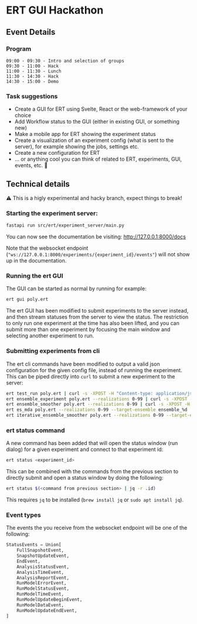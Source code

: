 # ERT GUI Hackathon

## Event Details

### Program

```text
09:00 - 09:30 - Intro and selection of groups
09:30 - 11:00 - Hack
11:00 - 11:30 - Lunch
11:30 - 14:30 - Hack
14:30 - 15:00 - Demo
```

### Task suggestions

- Create a GUI for ERT using Svelte, React or the web-framework of your choice
- Add Workflow status to the GUI (either in existing GUI, or something new)
- Make a mobile app for ERT showing the experiment status
- Create a visualization of an experiment config (what is sent to the server), for example showing the jobs, settings etc.
- Create a new configuration for ERT
- ... or anything cool you can think of related to ERT, experiments, GUI, events, etc. :tada:

## Technical details

:warning: This is a higly experimental and hacky branch, expect things to break!

### Starting the experiment server:
```bash
fastapi run src/ert/experiment_server/main.py
```

You can now see the documentation be visiting: http://127.0.0.1:8000/docs

Note that the websocket endpoint (`"ws://127.0.0.1:8000/experiments/{experiment_id}/events"`) will not show up in the documentation.

### Running the ert GUI
The GUI can be started as normal by running for example:

```bash
ert gui poly.ert
```

The ert GUI has been modified to submit experiments to the server instead, and then stream statuses from the server to view the status. The restriction to only run one experiment at the time has also been lifted, and you can submit more than one experiment by focusing the main window and selecting another experiment to run.

### Submitting experiments from cli
The ert cli commands have been modified to output a valid json configuration for the given config file, instead of running the experiment. This can be piped directly into `curl` to submit a new experiment to the server:

```bash
ert test_run poly.ert | curl -s -XPOST -H "Content-type: application/json" http://127.0.0.1:8000/experiments/ -d @-
ert ensemble_experiment poly.ert --realizations 0-99 | curl -s -XPOST -H "Content-type: application/json" http://127.0.0.1:8000/experiments/ -d @-
ert ensemble_smoother poly.ert --realizations 0-99 | curl -s -XPOST -H "Content-type: application/json" http://127.0.0.1:8000/experiments/ -d @-
ert es_mda poly.ert --realizations 0-99 --target-ensemble ensemble_%d | curl -s -XPOST -H "Content-type: application/json" http://127.0.0.1:8000/experiments/ -d @-
ert iterative_ensemble_smoother poly.ert --realizations 0-99 --target-ensemble ensemble_%d --num-iterations 4 | curl -s -XPOST -H "Content-type: application/json" http://127.0.0.1:8000/experiments/ -d @-
```

### ert status command
A new command has been added that will open the status window (run dialog) for a given experiment and connect to that experiment id:

```bash
ert status <experiment_id>
```

This can be combined with the commands from the previous section to directly submit and open a status window by doing the following:

```bash
ert status $(<command from previous section> | jq -r .id)
```

This requires `jq` to be installed (`brew install jq` or `sudo apt install jq`).

### Event types
The events the you receive from the websocket endpoint will be one of the following:

```python
StatusEvents = Union[
    FullSnapshotEvent,
    SnapshotUpdateEvent,
    EndEvent,
    AnalysisStatusEvent,
    AnalysisTimeEvent,
    AnalysisReportEvent,
    RunModelErrorEvent,
    RunModelStatusEvent,
    RunModelTimeEvent,
    RunModelUpdateBeginEvent,
    RunModelDataEvent,
    RunModelUpdateEndEvent,
]
```

